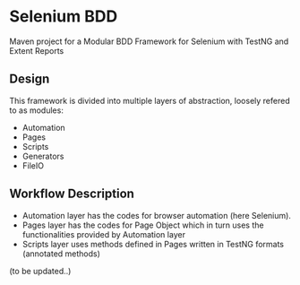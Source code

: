 # Selenium BDD
Maven project for a Modular BDD Framework for Selenium with TestNG and Extent Reports

## Design
This framework is divided into multiple layers of abstraction, loosely refered to as modules:
  - Automation
  - Pages
  - Scripts
  - Generators
  - FileIO

## Workflow Description
  - Automation layer has the codes for browser automation (here Selenium).
  - Pages layer has the codes for Page Object which in turn uses the functionalities provided by Automation layer
  - Scripts layer uses methods defined in Pages written in TestNG formats (annotated methods)
  
  (to be updated..)
